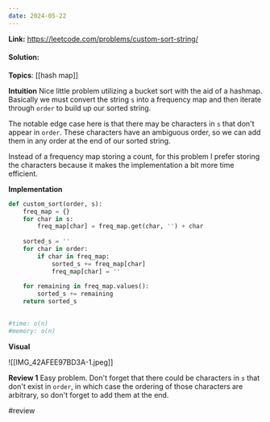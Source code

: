 ```yaml
---
date: 2024-05-22
---
```

**Link:** https://leetcode.com/problems/custom-sort-string/
#### Solution:

**Topics**: [[hash map]]

**Intuition**
Nice little problem utilizing a bucket sort with the aid of a hashmap. Basically we must convert the string `s` into a frequency map and then iterate through `order` to build up our sorted string. 

The notable edge case here is that there may be characters in `s` that don't appear in `order`. These characters have an ambiguous order, so we can add them in any order at the end of our sorted string. 

Instead of a frequency map storing a count, for this problem I prefer storing the characters because it makes the implementation a bit more time efficient. 

**Implementation**
```python
def custom_sort(order, s):
	freq_map = {}
	for char in s:
		freq_map[char] = freq_map.get(char, '') + char
		
	sorted_s = ''
	for char in order:
		if char in freq_map:
			sorted_s += freq_map[char]
			freq_map[char] = ''
			
	for remaining in freq_map.values():
		sorted_s += remaining
	return sorted_s
			

#time: o(n)
#memory: o(n)
```

**Visual** 

![[IMG_42AFEE97BD3A-1.jpeg]]

**Review 1**
Easy problem. Don't forget that there could be characters in `s` that don't exist in `order`, in which case the ordering of those characters are arbitrary, so don't forget to add them at the end. 

#review 


